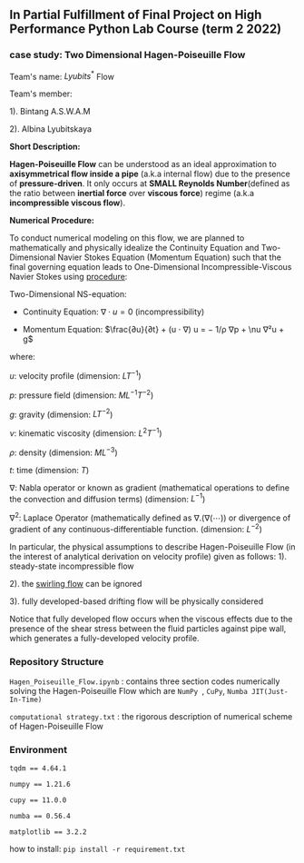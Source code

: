 ## In Partial Fulfillment of Final Project on High Performance Python Lab Course (term 2 2022)
### case study: Two Dimensional Hagen-Poiseuille Flow

Team's name: $Lyubits^{*}$ Flow

Team's member: 

1). Bintang A.S.W.A.M

2). Albina Lyubitskaya


**Short Description:**

**Hagen-Poiseuille Flow** can be understood as an ideal approximation to **axisymmetrical flow inside a pipe** (a.k.a internal flow) due to the presence of **pressure-driven**. It only occurs at **SMALL Reynolds Number**(defined as the ratio between **inertial force** over **viscous force**) regime (a.k.a **incompressible viscous flow**).  

**Numerical Procedure:**

To conduct numerical modeling on this flow, we are planned to mathematically and physically idealize the Continuity Equation and Two-Dimensional Navier Stokes Equation (Momentum Equation) such that the final governing equation leads to One-Dimensional Incompressible-Viscous Navier Stokes using [procedure](https://github.com/baswam95/Pressure-Driven-Pipe-Flow/blob/main/computational_strategy.txt):

Two-Dimensional NS-equation: 
- Continuity Equation: $∇ ⋅ u = 0$ (incompressibility)

- Momentum Equation: $\frac{∂u}{∂t} + (u ⋅ ∇) u = − 1/ρ ∇p + \nu ∇²u + g$ 

where: 

$u$:  velocity profile (dimension: $LT^{-1}$) 
 
$p$:  pressure field (dimension: $ML^{-1}T^{-2}$) 

$g$:  gravity (dimension: $LT^{-2}$)

$ν$:  kinematic viscosity (dimension: $L^{2}T^{-1}$)

$ρ$:  density (dimension: $ML^{-3}$)

$t$:  time (dimension: $T$)

$∇$:  Nabla operator or known as gradient (mathematical operations to define the convection and diffusion terms) (dimension: $L^{-1}$)

$∇^{2}$: Laplace Operator (mathematically defined as $∇.(∇(⋯))$ or divergence of gradient of any continuous-differentiable function. (dimension: $L^{-2}$)


In particular, the physical assumptions to describe Hagen-Poiseuille Flow (in the interest of analytical derivation on velocity profile) given as follows: 
1). steady-state incompressible flow 

2). the [swirling flow](https://www.keyence.com/Images/flowknowledge_trouble_02_02_1470930.gif) can be ignored 

3). fully developed-based drifting flow will be physically considered 

Notice that fully developed flow occurs when the viscous effects due to the presence of the shear stress between the fluid particles against pipe wall, which generates a fully-developed velocity profile.


### **Repository Structure**
`Hagen_Poiseuille_Flow.ipynb` : contains three section codes numerically solving the Hagen-Poiseuille Flow which are `NumPy `, `CuPy`, `Numba JIT(Just-In-Time)`

`computational strategy.txt`  : the rigorous description of numerical scheme of Hagen-Poiseuille Flow 

### **Environment**
`tqdm == 4.64.1`

`numpy == 1.21.6`

`cupy == 11.0.0`

`numba == 0.56.4`

`matplotlib == 3.2.2`

how to install:
`pip install -r requirement.txt`
